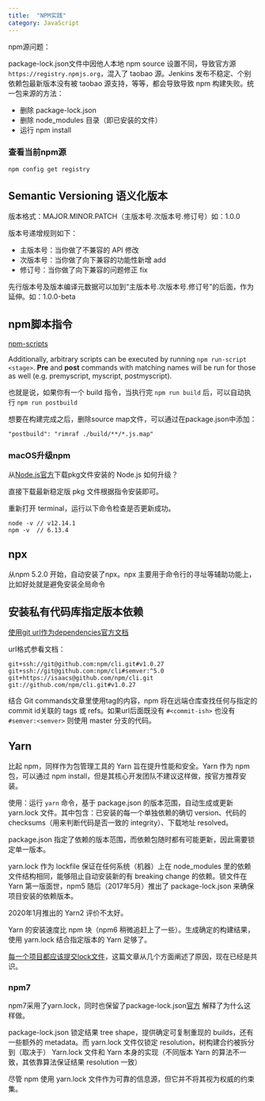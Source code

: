 ```yaml
---
title:  "NPM实践"
category: JavaScript
---
```

npm源问题：

package-lock.json文件中因他人本地 npm source 设置不同，导致官方源 `https://registry.npmjs.org`，混入了 taobao 源。Jenkins 发布不稳定、个别依赖包最新版本没有被 taobao 源支持，等等，都会导致导致 npm 构建失败。统一包来源的方法：
- 删除 package-lock.json
- 删除 node_modules 目录（即已安装的文件）
- 运行 npm install

### 查看当前npm源

```bash
npm config get registry
```

<!--more-->

## Semantic Versioning 语义化版本

版本格式：MAJOR.MINOR.PATCH（主版本号.次版本号.修订号）如：1.0.0

版本号递增规则如下：

+ 主版本号：当你做了不兼容的 API 修改
+ 次版本号：当你做了向下兼容的功能性新增 add 
+ 修订号：当你做了向下兼容的问题修正 fix

先行版本号及版本编译元数据可以加到“主版本号.次版本号.修订号”的后面，作为延伸。如：1.0.0-beta

## npm脚本指令

[npm-scripts](https://docs.npmjs.com/misc/scripts)

Additionally, arbitrary scripts can be executed by running `npm run-script <stage>`. **Pre** and **post** commands with matching names will be run for those as well (e.g. premyscript, myscript, postmyscript). 

也就是说，如果你有一个 build 指令，当执行完 `npm run build` 后，可以自动执行 `npm run postbuild`

想要在构建完成之后，删除source map文件，可以通过在package.json中添加：

    "postbuild": "rimraf ./build/**/*.js.map"

### macOS升级npm

从[Node.js官方](https://nodejs.org/zh-cn/)下载pkg文件安装的 Node.js 如何升级？

直接下载最新稳定版 pkg 文件根据指令安装即可。

重新打开 terminal，运行以下命令检查是否更新成功。

    node -v // v12.14.1
    npm -v  // 6.13.4

## npx

从npm 5.2.0 开始，自动安装了npx。npx 主要用于命令行的寻址等辅助功能上，比如好处就是避免安装全局命令

## 安装私有代码库指定版本依赖

[使用git url作为dependencies官方文档](https://docs.npmjs.com/files/package.json#git-urls-as-dependencies)

url格式参看文档：

    git+ssh://git@github.com:npm/cli.git#v1.0.27
    git+ssh://git@github.com:npm/cli#semver:^5.0
    git+https://isaacs@github.com/npm/cli.git
    git://github.com/npm/cli.git#v1.0.27

结合 Git commands文章里使用tag的内容，npm 将在远端仓库查找任何与指定的commit id关联的 tags 或 refs。如果url后面既没有 `#<commit-ish>` 也没有 `#semver:<semver>` 则使用 master 分支的代码。

## Yarn

比起 npm，同样作为包管理工具的 Yarn 旨在提升性能和安全。Yarn 作为 npm 包，可以通过 npm install，但是其核心开发团队不建议这样做，按官方推荐安装。

使用：运行 `yarn` 命令，基于 package.json 的版本范围，自动生成或更新 yarn.lock 文件。其中包含：已安装的每一个单独依赖的确切 version、代码的checksums（用来判断代码是否一致的 integrity）、下载地址 resolved。

package.json 指定了依赖的版本范围，而依赖包随时都有可能更新，因此需要锁定单一版本。

yarn.lock 作为 lockfile 保证在任何系统（机器）上在 node_modules 里的依赖文件结构相同，能够阻止自动安装新的有 breaking change 的依赖。锁文件在 Yarn 第一版面世，npm5 随后（2017年5月）推出了 package-lock.json 来确保项目安装的依赖版本。

2020年1月推出的 Yarn2 评价不太好。

Yarn 的安装速度比 npm 块（npm6 稍微追赶上了一些）。生成确定的构建结果，使用 yarn.lock 结合指定版本的 Yarn 足够了。

[每一个项目都应该提交lock文件](https://classic.yarnpkg.com/blog/2016/11/24/lockfiles-for-all/)，这篇文章从几个方面阐述了原因，现在已经是共识。

### npm7

npm7采用了yarn.lock，同时也保留了package-lock.json[官方](https://blog.npmjs.org/post/621733939456933888/npm-v7-series-why-keep-package-lockjson) 解释了为什么这样做。

package-lock.json 锁定结果 tree shape，提供确定可复制重现的 builds，还有一些额外的 metadata。而 yarn.lock 文件仅锁定 resolution，树构建合约被拆分到（取决于） Yarn.lock 文件和 Yarn 本身的实现（不同版本 Yarn 的算法不一致，其依靠算法保证结果 resolution 一致）

尽管 npm 使用 yarn.lock 文件作为可靠的信息源，但它并不将其视为权威的约束集。
